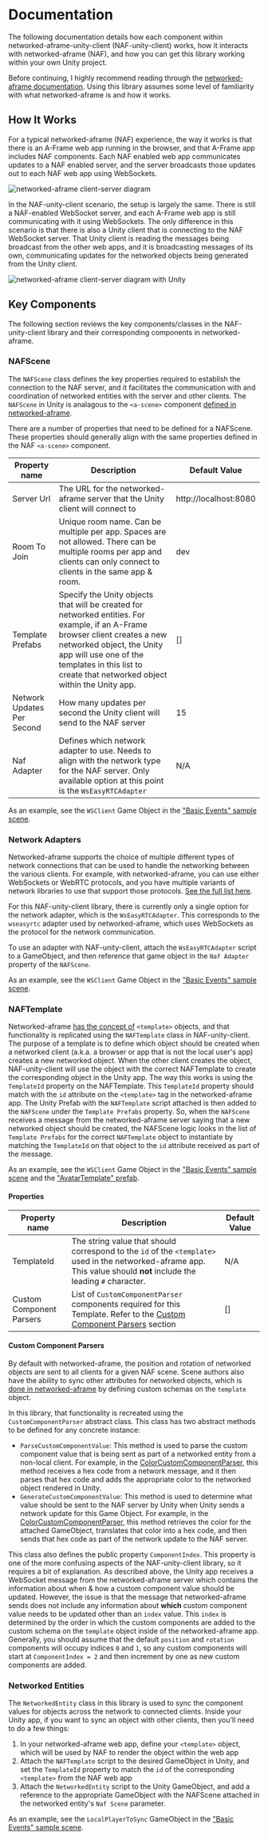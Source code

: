 # Documentation
The following documentation details how each component within networked-aframe-unity-client (NAF-unity-client) works, how it interacts with networked-aframe (NAF), and how you can get this library working within your own Unity project.

Before continuing, I highly recommend reading through the [networked-aframe documentation](https://github.com/networked-aframe/networked-aframe). Using this library assumes some level of familiarity with what networked-aframe is and how it works.

## How It Works
For a typical networked-aframe (NAF) experience, the way it works is that there is an A-Frame web app running in the browser, and that A-Frame app includes NAF components. Each NAF enabled web app communicates updates to a NAF enabled server, and the server broadcasts those updates out to each NAF web app using WebSockets. 

![networked-aframe client-server diagram](images/client_server_diagram.png)

In the NAF-unity-client scenario, the setup is largely the same. There is still a NAF-enabled WebSocket server, and each A-Frame web app is still communicating with it using WebSockets. The only difference in this scenario is that there is also a Unity client that is connecting to the NAF WebSocket server. That Unity client is reading the messages being broadcast from the other web apps, and it is broadcasting messages of its own, communicating updates for the networked objects being generated from the Unity client.

![networked-aframe client-server diagram with Unity](images/Unity_client_server_diagram.png)

## Key Components
The following section reviews the key components/classes in the NAF-unity-client library and their corresponding components in networked-aframe.

### NAFScene
The `NAFScene` class defines the key properties required to establish the connection to the NAF server, and it facilitates the communication with and coordination of networked entities with the server and other clients. The `NAFScene` in Unity is analagous to the `<a-scene>` component [defined in networked-aframe](https://github.com/networked-aframe/networked-aframe#scene-component). 


There are a number of properties that need to be defined for a NAFScene. These properties should generally align with the same properties defined in the NAF `<a-scene>` component.

| Property name | Description | Default Value |
| --- | --- | ---|
| Server Url | The URL for the networked-aframe server that the Unity client will connect to | http://localhost:8080 |
| Room To Join | Unique room name. Can be multiple per app. Spaces are not allowed. There can be multiple rooms per app and clients can only connect to clients in the same app & room.	| dev |
| Template Prefabs | Specify the Unity objects that will be created for networked entities. For example, if an A-Frame browser client creates a new networked object, the Unity app will use one of the templates in this list to create that networked object within the Unity app. | [] |
| Network Updates Per Second | How many updates per second the Unity client will send to the NAF server | 15 |
| Naf Adapter | Defines which network adapter to use. Needs to align with the network type for the NAF server. Only available option at this point is the `WsEasyRTCAdapter` | N/A |

As an example, see the `WSClient` Game Object in the ["Basic Events" sample scene](../Samples~/NafSamples/Scenes).


### Network Adapters
Networked-aframe supports the choice of multiple different types of network connections that can be used to handle the networking between the various clients. For example, with networked-aframe, you can use either WebSockets or WebRTC protocols, and you have multiple variants of network libraries to use that support those protocols. [See the full list here](https://github.com/networked-aframe/networked-aframe#adapters). 

For this NAF-unity-client library, there is currently only a single option for the network adapter, which is the `WsEasyRTCAdapter`. This corresponds to the `wseasyrtc` adapter used by networked-aframe, which uses WebSockets as the protocol for the network communication.

To use an adapter with NAF-unity-client, attach the `WsEasyRTCAdapter` script to a GameObject, and then reference that game object in the `Naf Adapter` property of the `NAFScene`. 

As an example, see the `WSClient` Game Object in the ["Basic Events" sample scene](../Samples~/NafSamples/Scenes).

### NAFTemplate
Networked-aframe [has the concept of](https://github.com/networked-aframe/networked-aframe#creating-networked-entities) `<template>` objects, and that functionality is replicated using the `NAFTemplate` class in NAF-unity-client. The purpose of a template is to define which object should be created when a networked client (a.k.a. a browser or app that is not the local user's app) creates a new networked object. When the other client creates the object, NAF-unity-client will use the object with the correct NAFTemplate to create the corresponding object in the Unity app. The way this works is using the `TemplateId` property on the NAFTemplate. This `TemplateId` property should match with the `id` attribute on the `<template>` tag in the networked-aframe app. The Unity Prefab with the `NAFTemplate` script attached is then added to the `NAFScene` under the `Template Prefabs` property. So, when the `NAFScene` receives a message from the networked-aframe server saying that a new networked object should be created, the NAFScene logic looks in the list of `Template Prefabs` for the correct `NAFTemplate` object to instantiate by matching the `TemplateId` on that object to the `id` attribute received as part of the message.

As an example, see the `WSClient` Game Object in the ["Basic Events" sample scene](../Samples~/NafSamples/Scenes) and the ["AvatarTemplate" prefab](../Samples~/NafSamples/Prefabs).

#### Properties
| Property name | Description | Default Value |
| --- | --- | --- |
| TemplateId | The string value that should correspond to the `id` of the `<template>` used in the networked-aframe app. This value should **not** include the leading `#` character. | N/A |
| Custom Component Parsers | List of `CustomComponentParser` components required for this Template. Refer to the [Custom Component Parsers](#custom-component-parsers) section | []

#### Custom Component Parsers
By default with networked-aframe, the position and rotation of networked objects are sent to all clients for a given NAF scene. Scene authors also have the ability to sync other attributes for networked objects, which is [done in networked-aframe](https://github.com/networked-aframe/networked-aframe#syncing-custom-components) by defining custom schemas on the `template` object.

In this library, that functionality is recreated using the `CustomComponentParser` abstract class. This class has two abstract methods to be defined for any concrete instance: 

 - `ParseCustomComponentValue`: This method is used to parse the custom component value that is being sent as part of a networked entity from a non-local client. For example, in the [ColorCustomComponentParser](../Samples~/NafSamples/ColorCustomComponentParser.cs), this method receives a hex code from a network message, and it then parses that hex code and adds the appropriate color to the networked object rendered in Unity.
 - `GenerateCustomComponentValue`: This method is used to determine what value should be sent to the NAF server by Unity when Unity sends a network update for this Game Object. For example, in the [ColorCustomComponentParser](../Samples~/NafSamples/ColorCustomComponentParser.cs), this method retrieves the color for the attached GameObject, translates that color into a hex code, and then sends that hex code as part of the network update to the NAF server.

 This class also defines the public property `ComponentIndex`. This property is one of the more confusing aspects of the NAF-unity-client library, so it requires a bit of explanation. As described above, the Unity app receives a WebSocket message from the networked-aframe server which contains the information about when & how a custom component value should be updated. However, the issue is that the message that networked-aframe sends does not include any information about **which** custom component value needs to be updated other than an `index` value. This `index` is determined by the order in which the custom components are added to the custom schema on the `template` object inside of the networked-aframe app. Generally, you should assume that the default `position` and `rotation` components will occupy indices `0` and `1`, so any custom components will start at `ComponentIndex = 2` and then increment by one as new custom components are added.

### Networked Entities
The `NetworkedEntity` class in this library is used to sync the component values for objects across the network to connected clients. Inside your Unity app, if you want to sync an object with other clients, then you'll need to do a few things:

1. In your networked-aframe web app, define your `<template>` object, which will be used by NAF to render the object within the web app
2. Attach the `NAFTemplate` script to the desired GameObject in Unity, and set the `TemplateId` property to match the `id` of the corresponding `<template>` from the NAF web app
3. Attach the `NetworkedEntity` script to the Unity GameObject, and add a reference to the appropriate GameObject with the NAFScene attached in the networked entity's `Naf Scene` parameter.

As an example, see the `LocalPlayerToSync` GameObject in the ["Basic Events" sample scene](../Samples~/NafSamples/Scenes).